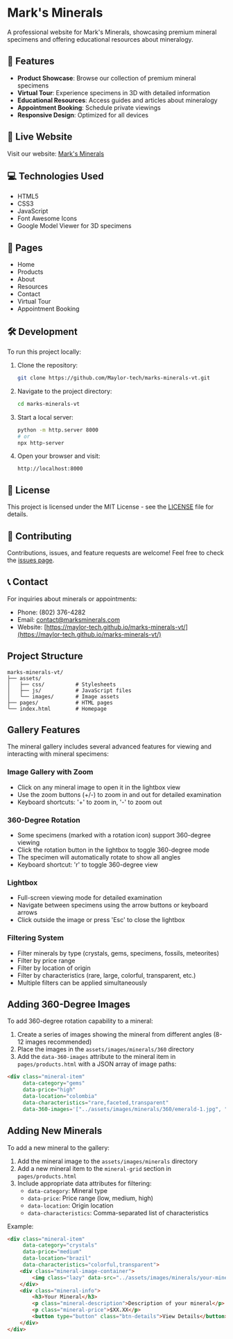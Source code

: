 # Mark's Minerals

A professional website for Mark's Minerals, showcasing premium mineral specimens and offering educational resources about mineralogy.

## 🌟 Features

- **Product Showcase**: Browse our collection of premium mineral specimens
- **Virtual Tour**: Experience specimens in 3D with detailed information
- **Educational Resources**: Access guides and articles about mineralogy
- **Appointment Booking**: Schedule private viewings
- **Responsive Design**: Optimized for all devices

## 🚀 Live Website

Visit our website: [Mark's Minerals](https://maylor-tech.github.io/marks-minerals-vt/)

## 💻 Technologies Used

- HTML5
- CSS3
- JavaScript
- Font Awesome Icons
- Google Model Viewer for 3D specimens

## 📱 Pages

- Home
- Products
- About
- Resources
- Contact
- Virtual Tour
- Appointment Booking

## 🛠️ Development

To run this project locally:

1. Clone the repository:
   ```bash
   git clone https://github.com/Maylor-tech/marks-minerals-vt.git
   ```

2. Navigate to the project directory:
   ```bash
   cd marks-minerals-vt
   ```

3. Start a local server:
   ```bash
   python -m http.server 8000
   # or
   npx http-server
   ```

4. Open your browser and visit:
   ```
   http://localhost:8000
   ```

## 📄 License

This project is licensed under the MIT License - see the [LICENSE](LICENSE) file for details.

## 🤝 Contributing

Contributions, issues, and feature requests are welcome! Feel free to check the [issues page](https://github.com/Maylor-tech/marks-minerals-vt/issues).

## 📞 Contact

For inquiries about minerals or appointments:
- Phone: (802) 376-4282
- Email: [contact@marksminerals.com](mailto:contact@marksminerals.com)
- Website: [https://maylor-tech.github.io/marks-minerals-vt/](https://maylor-tech.github.io/marks-minerals-vt/)

## Project Structure

```
marks-minerals-vt/
├── assets/
│   ├── css/          # Stylesheets
│   ├── js/           # JavaScript files
│   └── images/       # Image assets
├── pages/            # HTML pages
└── index.html        # Homepage
```

## Gallery Features

The mineral gallery includes several advanced features for viewing and interacting with mineral specimens:

### Image Gallery with Zoom
- Click on any mineral image to open it in the lightbox view
- Use the zoom buttons (+/-) to zoom in and out for detailed examination
- Keyboard shortcuts: '+' to zoom in, '-' to zoom out

### 360-Degree Rotation
- Some specimens (marked with a rotation icon) support 360-degree viewing
- Click the rotation button in the lightbox to toggle 360-degree mode
- The specimen will automatically rotate to show all angles
- Keyboard shortcut: 'r' to toggle 360-degree view

### Lightbox
- Full-screen viewing mode for detailed examination
- Navigate between specimens using the arrow buttons or keyboard arrows
- Click outside the image or press 'Esc' to close the lightbox

### Filtering System
- Filter minerals by type (crystals, gems, specimens, fossils, meteorites)
- Filter by price range
- Filter by location of origin
- Filter by characteristics (rare, large, colorful, transparent, etc.)
- Multiple filters can be applied simultaneously

## Adding 360-Degree Images

To add 360-degree rotation capability to a mineral:

1. Create a series of images showing the mineral from different angles (8-12 images recommended)
2. Place the images in the `assets/images/minerals/360` directory
3. Add the `data-360-images` attribute to the mineral item in `pages/products.html` with a JSON array of image paths:

```html
<div class="mineral-item" 
     data-category="gems" 
     data-price="high" 
     data-location="colombia" 
     data-characteristics="rare,faceted,transparent" 
     data-360-images='["../assets/images/minerals/360/emerald-1.jpg", "../assets/images/minerals/360/emerald-2.jpg", ...]'>
```

## Adding New Minerals

To add a new mineral to the gallery:

1. Add the mineral image to the `assets/images/minerals` directory
2. Add a new mineral item to the `mineral-grid` section in `pages/products.html`
3. Include appropriate data attributes for filtering:
   - `data-category`: Mineral type
   - `data-price`: Price range (low, medium, high)
   - `data-location`: Origin location
   - `data-characteristics`: Comma-separated list of characteristics

Example:
```html
<div class="mineral-item" 
     data-category="crystals" 
     data-price="medium" 
     data-location="brazil" 
     data-characteristics="colorful,transparent">
    <div class="mineral-image-container">
        <img class="lazy" data-src="../assets/images/minerals/your-mineral.jpg" alt="Your Mineral" src="data:image/gif;base64,R0lGODlhAQABAIAAAAAAAP///yH5BAEAAAAALAAAAAABAAEAAAIBRAA7">
    </div>
    <div class="mineral-info">
        <h3>Your Mineral</h3>
        <p class="mineral-description">Description of your mineral</p>
        <p class="mineral-price">$XX.XX</p>
        <button type="button" class="btn-details">View Details</button>
    </div>
</div>
```
 